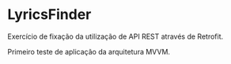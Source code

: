 # LyricsFinder

Exercício de fixação da utilização de API REST através de Retrofit.

Primeiro teste de aplicação da arquitetura MVVM.
